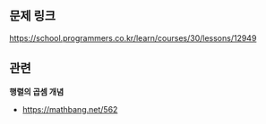 ## 문제 링크
https://school.programmers.co.kr/learn/courses/30/lessons/12949

## 관련
**행렬의 곱셈 개념**
- https://mathbang.net/562
